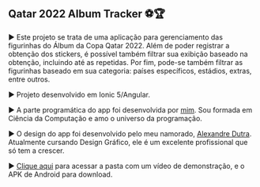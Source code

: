 ## Qatar 2022 Album Tracker ⚽🏆

▶ Este projeto se trata de uma aplicação para gerenciamento das figurinhas do Álbum da Copa Qatar 2022. Além de poder registrar a obtenção dos stickers, é possível também filtrar sua exibição baseado na obtenção, incluindo até as repetidas. Por fim, pode-se também filtrar as figurinhas baseado em sua categoria: países específicos, estádios, extras, entre outros.

▶ Projeto desenvolvido em Ionic 5/Angular.

▶ A parte programática do app foi desenvolvida por [mim](https://www.linkedin.com/in/michellenascimentosilva). Sou formada em Ciência da Computação e amo o universo da programação.

▶ O design do app foi desenvolvido pelo meu namorado, [Alexandre Dutra](https://www.linkedin.com/in/alexdutramorais). Atualmente cursando Design Gráfico, ele é um excelente profissional que só tem a crescer.

▶ [Clique aqui](https://1drv.ms/u/s!AnEXMN2CH8u-aakCuer-sw0Xc28?e=sVRPvu) para acessar a pasta com um vídeo de demonstração, e o APK de Android para download.
